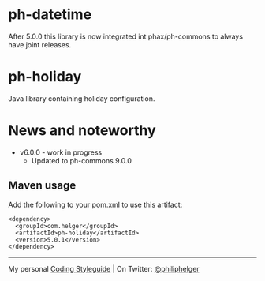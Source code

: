 # ph-datetime

After 5.0.0 this library is now integrated int phax/ph-commons to always have joint releases. 

# ph-holiday
Java library containing holiday configuration.

# News and noteworthy
  * v6.0.0 - work in progress
    * Updated to ph-commons 9.0.0

## Maven usage
Add the following to your pom.xml to use this artifact:
```
<dependency>
  <groupId>com.helger</groupId>
  <artifactId>ph-holiday</artifactId>
  <version>5.0.1</version>
</dependency>
```

---

My personal [Coding Styleguide](https://github.com/phax/meta/blob/master/CodeingStyleguide.md) |
On Twitter: <a href="https://twitter.com/philiphelger">@philiphelger</a>
